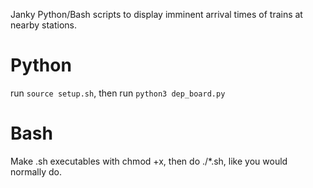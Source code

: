 Janky Python/Bash scripts to display imminent arrival times of trains at nearby stations.

# Python
run ```source setup.sh```, then run  ```python3 dep_board.py```

# Bash
Make .sh executables with chmod +x, then do ./*.sh, like you would normally do.
